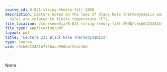 ```yaml
---
course_id: 8-821-string-theory-fall-2008
description: Lecture notes on the laws of black hole thermodynamics and how AdS black
  holes are related to finite temperature CFTs,
file_location: /coursemedia/8-821-string-theory-fall-2008/c9cb6d23481b7450aaa996bbf2ebc16d_lecture23.pdf
file_type: application/pdf
layout: pdf
title: 'Lecture 23: Black Hole Thermodynamics'
type: course
uid: c9cb6d23481b7450aaa996bbf2ebc16d

---
```

None